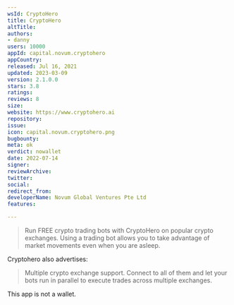 ```yaml
---
wsId: CryptoHero
title: CryptoHero
altTitle: 
authors:
- danny
users: 10000
appId: capital.novum.cryptohero
appCountry: 
released: Jul 16, 2021
updated: 2023-03-09
version: 2.1.0.0
stars: 3.8
ratings: 
reviews: 8
size: 
website: https://www.cryptohero.ai
repository: 
issue: 
icon: capital.novum.cryptohero.png
bugbounty: 
meta: ok
verdict: nowallet
date: 2022-07-14
signer: 
reviewArchive: 
twitter: 
social: 
redirect_from: 
developerName: Novum Global Ventures Pte Ltd
features: 

---
```


> Run FREE crypto trading bots with CryptoHero on popular crypto exchanges. Using a trading bot allows you to take advantage of market movements even when you are asleep.

Cryptohero also advertises:

> Multiple crypto exchange support. Connect to all of them and let your bots run in parallel to execute trades across multiple exchanges.

This app is not a wallet.